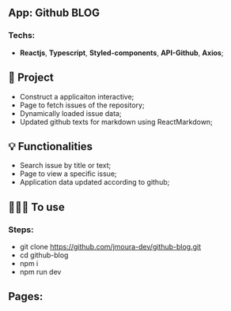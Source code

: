 ## App: Github BLOG

### Techs:
- **Reactjs**, **Typescript**, **Styled-components**, **API-Github**, **Axios**;

## 📁 Project

- Construct a applicaiton interactive;
- Page to fetch issues of the repository;
- Dynamically loaded issue data;
- Updated github texts for markdown using ReactMarkdown;

## 💡 Functionalities

- Search issue by title or text;
- Page to view a specific issue;
- Application data updated according to github;

## 👨🏽‍💻 To use
### Steps:
- git clone https://github.com/jmoura-dev/github-blog.git
- cd github-blog
- npm i
- npm run dev

## Pages:
